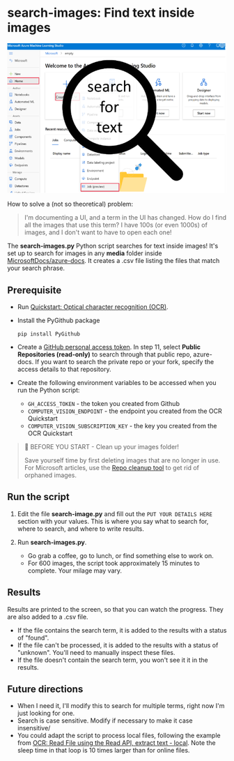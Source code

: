 # search-images: Find text inside images

![search-images](media/search-for-text.png)

How to solve a (not so theoretical) problem:

> I'm documenting a UI, and a term in the UI has changed.  How do I find all the images that use this term?  I have 100s (or even 1000s) of images, and I don't want to have to open each one!

The **search-images.py** Python script searches for text inside images! It's set up to search for images in any **media** folder inside [MicrosoftDocs/azure-docs](https://github.com/MicrosoftDocs/azure-docs).  It creates a .csv file listing the files that match your search phrase.  

## Prerequisite

* Run [Quickstart: Optical character recognition (OCR)](https://docs.microsoft.com/en-us/azure/cognitive-services/computer-vision/quickstarts-sdk/client-library?tabs=visual-studio&pivots=programming-language-python
).  

* Install the PyGithub package

    ```console
    pip install PyGithub  
    ```

* Create a [GitHub personal access token](https://docs.github.com/en/authentication/keeping-your-account-and-data-secure/creating-a-personal-access-token). In step 11, select **Public Repositories (read-only)** to search through that public repo, azure-docs.  If you want to search the private repo or your fork, specify the access details to that repository. 

* Create the following environment variables to be accessed when you run the Python script:
    * `GH_ACCESS_TOKEN` - the token you created from Github
    * `COMPUTER_VISION_ENDPOINT` - the endpoint you created from the OCR Quickstart
    * `COMPUTER_VISION_SUBSCRIPTION_KEY` - the key you created from the OCR Quickstart


> 📘 BEFORE YOU START - Clean up your images folder!
> 
> Save yourself time by first deleting images that are no longer in use.  For Microsoft articles, use the [Repo cleanup tool](https://review.learn.microsoft.com/help/contribute/clean-repo-tool?branch=main) to get rid of orphaned images.

## Run the script

1. Edit the file **search-image.py** and fill out the `PUT YOUR DETAILS HERE` section with your values.  This is where you say what to search for, where to search, and where to write results.

1. Run **search-images.py**.
    * Go grab a coffee, go to lunch, or find something else to work on.  
    * For 600 images, the script took approximately 15 minutes to complete. Your milage may vary.

## Results

Results are printed to the screen, so that you can watch the progress.  They are also added to a .csv file.

* If the file contains the search term, it is added to the results with a status of "found".
* If the file can't be processed, it is added to the results with a status of "unknown".  You'll need to manually inspect these files.
* If the file doesn't contain the search term, you won't see it it in the results.


## Future directions

* When I need it, I'll modify this to search for multiple terms, right now I'm just looking for one.
* Search is case sensitive.  Modify if necessary to make it case insensitive/
* You could adapt the script to process local files, following the example from [OCR: Read File using the Read API, extract text - local](https://github.com/Azure-Samples/cognitive-services-quickstart-code/blob/master/python/ComputerVision/ComputerVisionQuickstart.py#L99). Note the sleep time in that loop is 10 times larger than for online files. 
